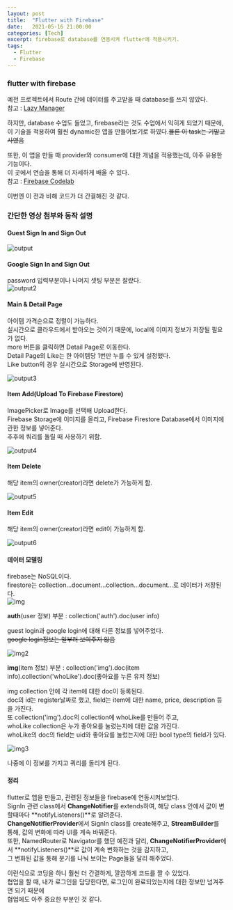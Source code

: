 ```yaml
---
layout: post
title:  "Flutter with Firebase"
date:   2021-05-16 21:00:00
categories: [Tech]
excerpt: firebase로 database를 연동시켜 flutter에 적용시키기.
tags:
  - Flutter
  - Firebase
---
```


### flutter with firebase

예전 프로젝트에서 Route 간에 데이터를 주고받을 때 database를 쓰지 않았다.  
참고 : [Lazy Manager](https://kdjun97.github.io/blog/Project_Liar/)  

하지만, database 수업도 들었고, firebase라는 것도 수업에서 익히게 되었기 때문에, 이 기술을 적용하여 훨씬 dynamic한 앱을 만들어보기로 하였다.~~물론 이 task는 기말고사였음~~  

또한, 이 앱을 만들 때 provider와 consumer에 대한 개념을 적용했는데, 아주 유용한 기능이다.  
이 곳에서 연습을 통해 더 자세하게 배울 수 있다.  
참고 : [Firebase Codelab](https://firebase.google.com/codelabs/firebase-get-to-know-flutter#0)  

이번엔 이 전과 비해 코드가 더 간결해진 것 같다.  

### 간단한 영상 첨부와 동작 설명

#### Guest Sign In and Sign Out

![output](/assets/images/flutter_firebase_final/Guest_SignIn_Out.gif)   

#### Google Sign In and Sign Out

password 입력부분이나 나머지 셋팅 부분은 잘랐다.  
![output2](/assets/images/flutter_firebase_final/Google_SignIn_Out.gif)   

#### Main & Detail Page

아이템 가격순으로 정렬이 가능하다.  
실시간으로 클라우드에서 받아오는 것이기 때문에, local에 이미지 정보가 저장될 필요가 없다.  
more 버튼을 클릭하면 Detail Page로 이동한다.  
Detail Page의 Like는 한 아이템당 1번만 누를 수 있게 설정했다.  
Like button의 경우 실시간으로 Storage에 반영된다.  

![output3](/assets/images/flutter_firebase_final/Main_Detail.gif)   

#### Item Add(Upload To Firebase Firestore)

ImagePicker로 Image를 선택해 Upload한다.  
Firebase Storage에 이미지를 올리고, Firebase Firestore Database에서 이미지에 관한 정보를 넣어준다.  
추후에 쿼리를 돌릴 때 사용하기 위함.  

![output4](/assets/images/flutter_firebase_final/Add.gif)   


#### Item Delete

해당 item의 owner(creator)라면 delete가 가능하게 함.  

![output5](/assets/images/flutter_firebase_final/Delete.gif)   

#### Item Edit

해당 item의 owner(creator)라면 edit이 가능하게 함.  

![output6](/assets/images/flutter_firebase_final/Edit.gif)   

#### 데이터 모델링

firebase는 NoSQL이다.  
firestore는 collection...document...collection...document...로 데이터가 저장된다.    
![img](/assets/images/flutter_firebase_final/NoSQL.PNG)  

**auth**(user 정보) 부분 : collection('auth').doc(user info)  

guest login과 google login에 대해 다른 정보를 넣어주었다.  
~~google login정보는 일부러 보여주지 않음~~  

![img2](/assets/images/flutter_firebase_final/auth.PNG)  


**img**(item 정보) 부분 : collection('img').doc(item info).collection('whoLike').doc(좋아요를 누른 유저 정보)  

img collection 안에 각 item에 대한 doc이 등록된다.  
doc의 id는 register날짜로 했고, field는 item에 대한 name, price, description 등을 가진다.  
또 collection('img').doc의 collection에 whoLike를 만들어 주고,  
whoLike collection은 누가 좋아요를 눌렀는지에 대한 값을 가진다.  
whoLike의 doc의 field는 uid와 좋아요를 눌렀는지에 대한 bool type의 field가 있다.  

![img3](/assets/images/flutter_firebase_final/img.PNG)  

나중에 이 정보를 가지고 쿼리를 돌리게 된다.  

#### 정리

flutter로 앱을 만들고, 관련된 정보들을 firebase에 연동시켜보았다.  
SignIn 관련 class에서 **ChangeNotifier**를 extends하여, 해당 class 안에서 값이 변할때마다 **notifyListeners()**로 알려준다.   
**ChangeNotifierProvider**에서 SignIn class를 create해주고, **StreamBuilder**를 통해, 값의 변화에 따라 UI를 계속 바꿔준다.  
또한, NamedRouter로 Navigator를 했던 예전과 달리, **ChangeNotifierProvider**에서 **notifyListeners()**로 값이 계속 변화하는 것을 감지하고,  
그 변화된 값을 통해 분기를 나눠 보이는 Page들을 달리 해주었다.  

이런식으로 코딩을 하니 훨씬 더 간결하게, 깔끔하게 코드를 짤 수 있었다.  
협업을 할 때, 내가 로그인을 담당한다면, 로그인이 완료되었는지에 대한 정보만 넘겨주면 되기 때문에  
협업에도 아주 중요한 부분인 것 같다.  